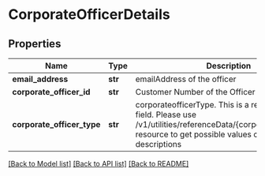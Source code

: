 # CorporateOfficerDetails

## Properties
Name | Type | Description | Notes
------------ | ------------- | ------------- | -------------
**email_address** | **str** | emailAddress of the officer | 
**corporate_officer_id** | **str** | Customer Number of the Officer | 
**corporate_officer_type** | **str** | corporateofficerType. This is a reference data field. Please use /v1/utilities/referenceData/{corporateOfficerType} resource to get possible values of this field with descriptions | 

[[Back to Model list]](../README.md#documentation-for-models) [[Back to API list]](../README.md#documentation-for-api-endpoints) [[Back to README]](../README.md)

